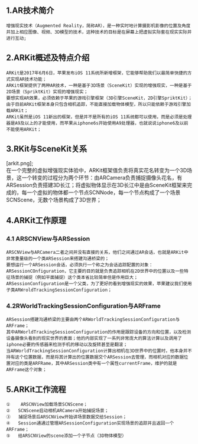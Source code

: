 ## 1.AR技术简介
    增强现实技术（Augmented Reality，简称AR），是一种实时地计算摄影机影像的位置及角度并加上相应图像、视频、3D模型的技术，这种技术的目标是在屏幕上把虚拟实际套在现实实际并进行互动;

## 2.ARKit概述及特点介绍
    ARKit是2017年6月6日，苹果发布iOS 11系统所新增框架，它能够帮助我们以最简单快捷的方式实现AR技术功能；
    ARKit框架提供了两种AR技术，一种是基于3D场景（SceneKit）实现的增强现实，一种是基于2D场景（SpriktKit）实现的增强现实；
    要想实现AR效果，必须依赖于苹果的游戏引擎框架（3D引擎SceneKit，2D引擎SpriktKit）；由于目前ARKit框架本身只包含相机追踪，不能直接加载物体模型，所以只能依赖于游戏引擎加载ARKit；
    ARKit虽然是iOS 11新出的框架，但是并不是所有的iOS 11系统都可以使用，而是必须是处理器是A9及以上的才能使用，而苹果从iphone6s开始使用A9处理器，也就说说iphone6及以前不能使用ARKit；

## 3.RKit与SceneKit关系
[arkit.png];  
    在一个完整的虚拟增强现实体验中，ARKit框架值负责将真实花名转变为一个3D场景，这一个转变的过程分为两个环节：由ARCamera负责捕捉摄像头花名，有ARSession负责搭建3D长江；将虚拟物体显示在3D长江中是由SceneKit框架来完成的，每一个虚拟的物体都一个节点SCNNode，每一个节点构成了一个场景SCNScene，无数个场景构成了3D世界；

## 4.ARKit工作原理
### 4.1 ARSCNView与ARSession
    ARSCNView与ARCamera二者之间并没有直接的关系，他们之间通过AR会话，也就是ARKit中非常重量级的一个类ARSession来搭建沟通桥梁的；
    要想运行一个ARSession会话，必须执行一个称之为会话追踪配置的对象：ARSessionCOnfiguration，它主要的目的就是负责追踪相机在2D世界中的位置以及一些特征场景的捕捉（例如平面捕捉）这个类本省比较简单但是作用巨大；
    ARSessionConfiguration是一个父类，为了更好的看到增强现实的效果，苹果建议我们使用子类ARWroldTrackingSessionConfiguration；

### 4.2RWorldTrackingSessionConfiguration与ARFrame
    ARSession搭建沟通桥梁的主要由两个ARWorldTrackingSessionConfiguration与ARFrame；
    其中ARWorldTrackingSessionConfiguration的作用是跟踪设备的方向和位置，以及检测设备摄像头看到的现实世界的表面；他的内部实现了一系列非常庞大的算法计算以及调用了iphone必要的传感器来检测手机的移动以及旋转甚至是翻滚；
    当ARWorldTrackingSessionConfiguration计算出相机在3D世界中的位置时，他本身并不持有这个位置数据，而是将其计算出的位置数据交个ARSession去管理，而相机对应的数据位置对应的类是ARFRame，其中ARSession类中有一个属性currentFrame，维护的就是ARFrame这个对象；
    
## 5.ARKit工作流程
    ①    ARSCNView加载场景SCNScene；
    ②	SCNScene启动相机ARCamera开始捕捉场景；
    ③	捕捉场景后ARSCNView开始讲场景数据交给Session；
    ④	Session通通过管理ARSessionConfiguration实现场景的追踪并且返回一个ARFrame；
    ⑤	给ARSCNView的scene添加一个子节点（3D物体模型）
